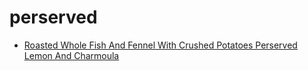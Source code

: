 # perserved

 * [Roasted Whole Fish And Fennel With Crushed Potatoes Perserved Lemon And Charmoula](../index/r/roasted-whole-fish-and-fennel-with-crushed-potatoes-perserved-lemon-and-charmoula-236191.json)
